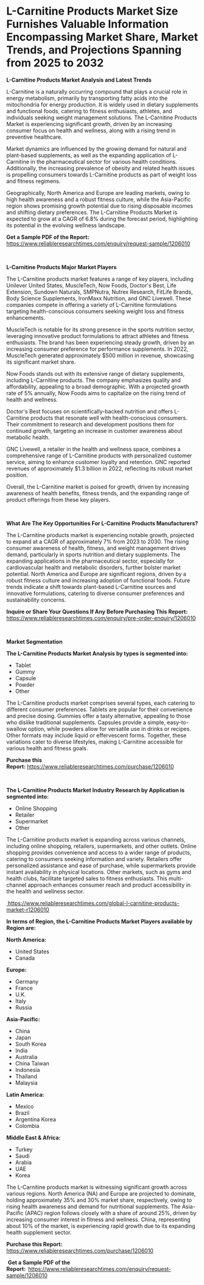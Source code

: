 <p><h1>L-Carnitine Products Market Size Furnishes Valuable Information Encompassing Market Share, Market Trends, and Projections Spanning from 2025 to 2032</h1></p><p><strong>L-Carnitine Products Market Analysis and Latest Trends</strong></p>
<p><p>L-Carnitine is a naturally occurring compound that plays a crucial role in energy metabolism, primarily by transporting fatty acids into the mitochondria for energy production. It is widely used in dietary supplements and functional foods, catering to fitness enthusiasts, athletes, and individuals seeking weight management solutions. The L-Carnitine Products Market is experiencing significant growth, driven by an increasing consumer focus on health and wellness, along with a rising trend in preventive healthcare.</p><p>Market dynamics are influenced by the growing demand for natural and plant-based supplements, as well as the expanding application of L-Carnitine in the pharmaceutical sector for various health conditions. Additionally, the increasing prevalence of obesity and related health issues is propelling consumers towards L-Carnitine products as part of weight loss and fitness regimens.</p><p>Geographically, North America and Europe are leading markets, owing to high health awareness and a robust fitness culture, while the Asia-Pacific region shows promising growth potential due to rising disposable incomes and shifting dietary preferences. The L-Carnitine Products Market is expected to grow at a CAGR of 6.8% during the forecast period, highlighting its potential in the evolving wellness landscape.</p></p>
<p><strong>Get a Sample PDF of the Report:&nbsp;</strong> <a href="https://www.reliableresearchtimes.com/enquiry/request-sample/1206010?utm_campaign=3528&utm_medium=2&utm_source=Github&utm_content=ia&utm_term=19042025&utm_id=l-carnitine-products">https://www.reliableresearchtimes.com/enquiry/request-sample/1206010</a></p>
<p>&nbsp;</p>
<p><strong>L-Carnitine Products Major Market Players</strong></p>
<p><p>The L-Carnitine products market features a range of key players, including Unilever United States, MuscleTech, Now Foods, Doctor's Best, Life Extension, Sundown Naturals, SMPNutra, Nutrex Research, FitLife Brands, Body Science Supplements, IronMaxx Nutrition, and GNC Livewell. These companies compete in offering a variety of L-Carnitine formulations targeting health-conscious consumers seeking weight loss and fitness enhancements.</p><p>MuscleTech is notable for its strong presence in the sports nutrition sector, leveraging innovative product formulations to attract athletes and fitness enthusiasts. The brand has been experiencing steady growth, driven by an increasing consumer preference for performance supplements. In 2022, MuscleTech generated approximately $500 million in revenue, showcasing its significant market share.</p><p>Now Foods stands out with its extensive range of dietary supplements, including L-Carnitine products. The company emphasizes quality and affordability, appealing to a broad demographic. With a projected growth rate of 5% annually, Now Foods aims to capitalize on the rising trend of health and wellness.</p><p>Doctor's Best focuses on scientifically-backed nutrition and offers L-Carnitine products that resonate well with health-conscious consumers. Their commitment to research and development positions them for continued growth, targeting an increase in customer awareness about metabolic health.</p><p>GNC Livewell, a retailer in the health and wellness space, combines a comprehensive range of L-Carnitine products with personalized customer service, aiming to enhance customer loyalty and retention. GNC reported revenues of approximately $1.3 billion in 2022, reflecting its robust market position.</p><p>Overall, the L-Carnitine market is poised for growth, driven by increasing awareness of health benefits, fitness trends, and the expanding range of product offerings from these key players.</p></p>
<p>&nbsp;</p>
<p><strong>What Are The Key Opportunities For L-Carnitine Products Manufacturers?</strong></p>
<p><p>The L-Carnitine products market is experiencing notable growth, projected to expand at a CAGR of approximately 7% from 2023 to 2030. The rising consumer awareness of health, fitness, and weight management drives demand, particularly in sports nutrition and dietary supplements. The expanding applications in the pharmaceutical sector, especially for cardiovascular health and metabolic disorders, further bolster market potential. North America and Europe are significant regions, driven by a robust fitness culture and increasing adoption of functional foods. Future trends indicate a shift towards plant-based L-Carnitine sources and innovative formulations, catering to diverse consumer preferences and sustainability concerns.</p></p>
<p><strong>Inquire or Share Your Questions If Any Before Purchasing This Report:</strong> <a href="https://www.reliableresearchtimes.com/enquiry/pre-order-enquiry/1206010?utm_campaign=3528&utm_medium=2&utm_source=Github&utm_content=ia&utm_term=19042025&utm_id=l-carnitine-products">https://www.reliableresearchtimes.com/enquiry/pre-order-enquiry/1206010</a></p>
<p>&nbsp;</p>
<p><strong>Market Segmentation</strong></p>
<p><strong>The L-Carnitine Products Market Analysis by types is segmented into:</strong></p>
<p><ul><li>Tablet</li><li>Gummy</li><li>Capsule</li><li>Powder</li><li>Other</li></ul></p>
<p><p>The L-Carnitine products market comprises several types, each catering to different consumer preferences. Tablets are popular for their convenience and precise dosing. Gummies offer a tasty alternative, appealing to those who dislike traditional supplements. Capsules provide a simple, easy-to-swallow option, while powders allow for versatile use in drinks or recipes. Other formats may include liquid or effervescent forms. Together, these variations cater to diverse lifestyles, making L-Carnitine accessible for various health and fitness goals.</p></p>
<p><strong>Purchase this Report:&nbsp;</strong><a href="https://www.reliableresearchtimes.com/purchase/1206010?utm_campaign=3528&utm_medium=2&utm_source=Github&utm_content=ia&utm_term=19042025&utm_id=l-carnitine-products">https://www.reliableresearchtimes.com/purchase/1206010</a></p>
<p>&nbsp;</p>
<p><strong>The L-Carnitine Products Market Industry Research by Application is segmented into:</strong></p>
<p><ul><li>Online Shopping</li><li>Retailer</li><li>Supermarket</li><li>Other</li></ul></p>
<p><p>The L-Carnitine products market is expanding across various channels, including online shopping, retailers, supermarkets, and other outlets. Online shopping provides convenience and access to a wider range of products, catering to consumers seeking information and variety. Retailers offer personalized assistance and ease of purchase, while supermarkets provide instant availability in physical locations. Other markets, such as gyms and health clubs, facilitate targeted sales to fitness enthusiasts. This multi-channel approach enhances consumer reach and product accessibility in the health and wellness sector.</p></p>
<p><a href="https://www.reliableresearchtimes.com/global-l-carnitine-products-market-r1206010?utm_campaign=3528&utm_medium=2&utm_source=Github&utm_content=ia&utm_term=19042025&utm_id=l-carnitine-products">&nbsp;https://www.reliableresearchtimes.com/global-l-carnitine-products-market-r1206010</a></p>
<p><strong>In terms of Region, the L-Carnitine Products Market Players available by Region are:</strong></p>
<p>
    <p> <strong> North America: </strong>
        <ul>
            <li>United States</li>
            <li>Canada</li>
        </ul>
        </p> 
    <p> <strong> Europe: </strong>
        <ul>
            <li>Germany</li>
            <li>France</li>
            <li>U.K.</li>
            <li>Italy</li>
            <li>Russia</li>
        </ul>
        </p> 
    <p> <strong> Asia-Pacific: </strong>
        <ul>
            <li>China</li>
            <li>Japan</li>
            <li>South Korea</li>
            <li>India</li>
            <li>Australia</li>
            <li>China Taiwan</li>
            <li>Indonesia</li>
            <li>Thailand</li>
            <li>Malaysia</li>
        </ul>
        </p> 
    <p> <strong> Latin America: </strong>
        <ul>
            <li>Mexico</li>
            <li>Brazil</li>
            <li>Argentina Korea</li>
            <li>Colombia</li>
        </ul>
        </p> 
    <p> <strong> Middle East & Africa: </strong>
        <ul>
            <li>Turkey</li>
            <li>Saudi</li>
            <li>Arabia</li>
            <li>UAE</li>
            <li>Korea</li>
        </ul>
    </p>
    </p>
<p><p>The L-Carnitine products market is witnessing significant growth across various regions. North America (NA) and Europe are projected to dominate, holding approximately 35% and 30% market share, respectively, owing to rising health awareness and demand for nutritional supplements. The Asia-Pacific (APAC) region follows closely with a share of around 25%, driven by increasing consumer interest in fitness and wellness. China, representing about 10% of the market, is experiencing rapid growth due to its expanding health supplement sector.</p></p>
<p><strong>Purchase this Report: </strong><a href="https://www.reliableresearchtimes.com/purchase/1206010?utm_campaign=3528&utm_medium=2&utm_source=Github&utm_content=ia&utm_term=19042025&utm_id=l-carnitine-products">https://www.reliableresearchtimes.com/purchase/1206010</a></p>
<p>&nbsp;<strong>Get a Sample PDF of the Report:&nbsp;&nbsp;</strong><a href="https://www.reliableresearchtimes.com/enquiry/request-sample/1206010?utm_campaign=3528&utm_medium=2&utm_source=Github&utm_content=ia&utm_term=19042025&utm_id=l-carnitine-products">https://www.reliableresearchtimes.com/enquiry/request-sample/1206010</a></p>
<p><strong></strong></p>
<p><p></p><p></p><p></p></p>